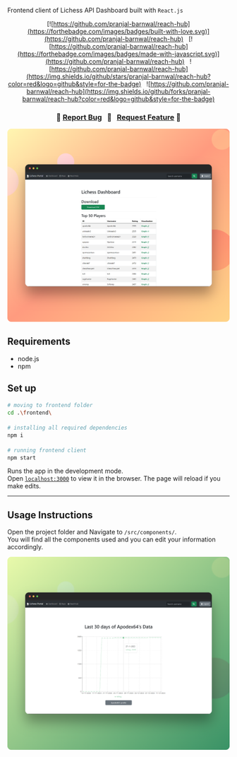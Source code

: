 Frontend client of Lichess API Dashboard built with `React.js`

<center>

[![https://github.com/pranjal-barnwal/reach-hub](https://forthebadge.com/images/badges/built-with-love.svg)](https://github.com/pranjal-barnwal/reach-hub) &nbsp;
[![https://github.com/pranjal-barnwal/reach-hub](https://forthebadge.com/images/badges/made-with-javascript.svg)](https://github.com/pranjal-barnwal/reach-hub) &nbsp;
![https://github.com/pranjal-barnwal/reach-hub](https://img.shields.io/github/stars/pranjal-barnwal/reach-hub?color=red&logo=github&style=for-the-badge) &nbsp;
![https://github.com/pranjal-barnwal/reach-hub](https://img.shields.io/github/forks/pranjal-barnwal/reach-hub?color=red&logo=github&style=for-the-badge)

</center>

<h3 align="center">
    🔹
    <a href="https://github.com/pranjal-barnwal/reach-hub/issues">Report Bug</a> &nbsp;
    🔹 &nbsp;
    <a href="https://github.com/pranjal-barnwal/reach-hub/issues">Request Feature</a>
    🔹
</h3>
<img src="../res/dashboard.png" alt="Lichess Dashboard" />



## Requirements
- node.js
- npm

## Set up
```bash
# moving to frontend folder
cd .\frontend\ 

# installing all required dependencies
npm i

# running frontend client
npm start
```
Runs the app in the development mode.\
Open [`localhost:3000`](http://localhost:3000) to view it in the browser.
The page will reload if you make edits.
<hr/>


## **Usage Instructions**
Open the project folder and Navigate to `/src/components/`. <br/>
You will find all the components used and you can edit your information accordingly.

<img src="../res/rating-history.png" alt="Rating History" />
